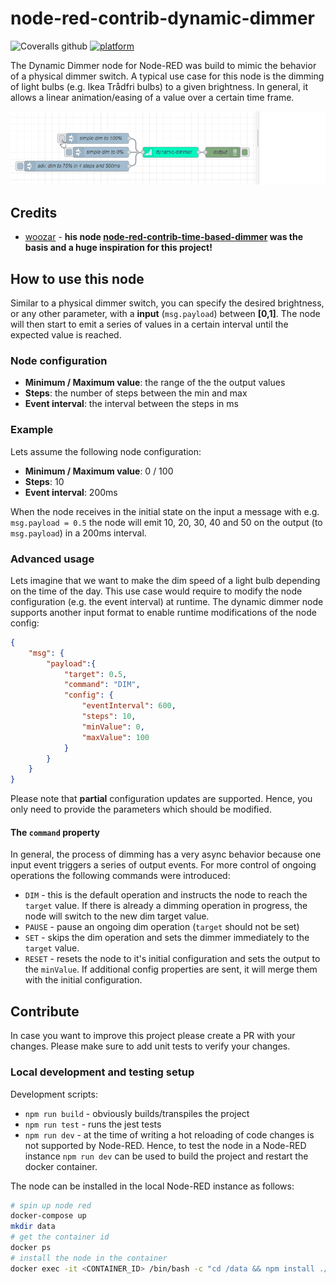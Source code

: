 # node-red-contrib-dynamic-dimmer

![Coveralls github](https://img.shields.io/coveralls/github/alex6o/node-red-contrib-dynamic-dimmer)
[![platform](https://img.shields.io/badge/platform-Node--RED-red)](https://www.nodered.org)

The Dynamic Dimmer node for Node-RED was build to mimic the behavior of a physical dimmer switch. A typical use case for this node is the dimming of light bulbs (e.g. Ikea Trådfri bulbs) to a given brightness. In general, it allows a linear animation/easing of a value over a certain time frame. 

<p align="center"> 
    <img src="./docs/img/node-demo.gif" width="905">
</p>

## Credits

* [woozar](https://github.com/woozar) - **his node [node-red-contrib-time-based-dimmer](https://github.com/woozar/node-red-contrib-time-based-dimmer) was the basis and a huge inspiration for this project!**

## How to use this node
Similar to a physical dimmer switch, you can specify the desired brightness, or any other parameter, with a **input** (`msg.payload`) between **[0,1]**. The node will then start to emit a series of values in a certain interval until the expected value is reached.

### Node configuration

* **Minimum / Maximum value**: the range of the the output values  
* **Steps**: the number of steps between the min and max
* **Event interval**: the interval between the steps in ms

### Example
Lets assume the following node configuration:
* **Minimum / Maximum value**: 0 / 100
* **Steps**: 10
* **Event interval**: 200ms

When the node receives in the initial state on the input a message with e.g. `msg.payload = 0.5` the node will emit 10, 20, 30, 40 and 50 on the output (to `msg.payload`) in a 200ms interval.

### Advanced usage
Lets imagine that we want to make the dim speed of a light bulb depending on the time of the day. This use case would require to modify the node configuration (e.g. the event interval) at runtime. The dynamic dimmer node supports another input format to enable runtime modifications of the node config: 

```json
{
    "msg": {
        "payload":{
            "target": 0.5,
            "command": "DIM",
            "config": {
                "eventInterval": 600,
                "steps": 10,
                "minValue": 0,
                "maxValue": 100
            }
        }
    }
}
```
Please note that **partial** configuration updates are supported. Hence, you only need to provide the parameters which should be modified.

#### The `command` property
In general, the process of dimming has a very async behavior because one input event triggers a series of output events. For more control of ongoing operations the following commands were introduced:
* `DIM` - this is the default operation and instructs the node to reach the `target` value. If there is already a dimming operation in progress, the node will switch to the new dim target value.
* `PAUSE` - pause an ongoing dim operation (`target` should not be set)
* `SET` - skips the dim operation and sets the dimmer immediately to the `target` value.
* `RESET` - resets the node to it's initial configuration and sets the output to the `minValue`. If additional config properties are sent, it will merge them with the initial configuration.

## Contribute
In case you want to improve this project please create a PR with your changes. Please make sure to add unit tests to verify your changes.

### Local development and testing setup

Development scripts:
* `npm run build` - obviously builds/transpiles the project
* `npm run test` - runs the jest tests
* `npm run dev` - at the time of writing a hot reloading of code changes is not supported by Node-RED. Hence, to test the node in a Node-RED instance `npm run dev` can be used to build the project and restart the docker container.

The node can be installed in the local Node-RED instance as follows:
```bash
# spin up node red
docker-compose up
mkdir data
# get the container id 
docker ps
# install the node in the container
docker exec -it <CONTAINER_ID> /bin/bash -c "cd /data && npm install ./node-red-contrib-dynamic-dimmer"
```
